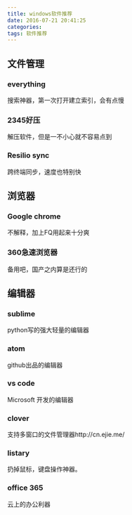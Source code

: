 ```yaml
---
title: windows软件推荐
date: 2016-07-21 20:41:25
categories:
tags: 软件推荐
---
```


## 文件管理
### everything
搜索神器，第一次打开建立索引，会有点慢
### 2345好压
解压软件，但是一不小心就不容易点到
### Resilio sync
跨终端同步，速度也特别快
## 浏览器
### Google chrome
不解释，加上FQ用起来十分爽
### 360急速浏览器
备用吧，国产之内算是还行的
## 编辑器
### sublime
python写的强大轻量的编辑器
### atom
github出品的编辑器
### vs code
Microsoft 开发的编辑器
### clover
支持多窗口的文件管理器http://cn.ejie.me/
### listary
扔掉鼠标，键盘操作神器。
### office 365
云上的办公利器